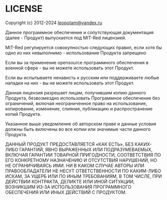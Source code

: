 # LICENSE

Copyright (c) 2012-2024 leopotam@yandex.ru

Данное программное обеспечение и сопутствующая документация (далее - Продукт)
выпускается под MIT-Red лицензией.

MIT-Red регулируется совокупностью следующих правил, если хотя бы
одно из них невыполнимо - использование Продукта запрещено

Если вы за применение opensource программного обеспечения в
военной сфере - вы не можете использовать этот Продукт.

Если вы испытываете ненависть к русским или поддерживаете
любые нападки на них - вы не можете использовать этот Продукт.

Данная лицензия разрешает лицам, получившим копию данного Продукта,
безвозмездно использовать Программное обеспечение без ограничений, включая
неограниченное право на использование, копирование, изменение, слияние,
публикацию и распространение копий Продукта.

Указанное выше уведомление об авторском праве и данные условия должны быть
включены во все копии или значимые части данного Продукта.

ДАННЫЙ ПРОДУКТ ПРЕДОСТАВЛЯЕТСЯ «КАК ЕСТЬ», БЕЗ КАКИХ-ЛИБО ГАРАНТИЙ, ЯВНО
ВЫРАЖЕННЫХ ИЛИ ПОДРАЗУМЕВАЕМЫХ, ВКЛЮЧАЯ ГАРАНТИИ ТОВАРНОЙ ПРИГОДНОСТИ,
СООТВЕТСТВИЯ ПО ЕГО КОНКРЕТНОМУ НАЗНАЧЕНИЮ И ОТСУТСТВИЯ НАРУШЕНИЙ, НО
НЕ ОГРАНИЧИВАЯСЬ ИМИ. НИ В КАКОМ СЛУЧАЕ АВТОРЫ ИЛИ ПРАВООБЛАДАТЕЛИ НЕ НЕСУТ
ОТВЕТСТВЕННОСТИ ПО КАКИМ-ЛИБО ИСКАМ, ЗА УЩЕРБ ИЛИ ПО ИНЫМ ТРЕБОВАНИЯМ,
В ТОМ ЧИСЛЕ, ПРИ ДЕЙСТВИИ КОНТРАКТА, ДЕЛИКТЕ ИЛИ ИНОЙ СИТУАЦИИ, ВОЗНИКШИМ
ИЗ-ЗА ИСПОЛЬЗОВАНИЯ ПРОГРАММНОГО ОБЕСПЕЧЕНИЯ ИЛИ ИНЫХ ДЕЙСТВИЙ С ПРОДУКТОМ.